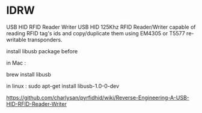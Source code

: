 # IDRW
USB HID RFID Reader Writer USB HID 125Khz RFID Reader/Writer capable of reading RFID tag's ids and copy/duplicate them using EM4305 or T5577 re-writable transponders.


install libusb package before

in Mac :

brew install libusb

in linux :
sudo apt-get install libusb-1.0-0-dev

https://github.com/charlysan/pyrfidhid/wiki/Reverse-Engineering-A-USB-HID-RFID-Reader-Writer

